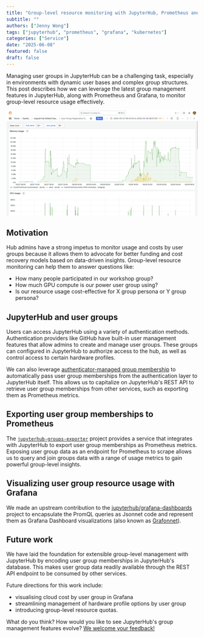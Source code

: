 ```yaml
---
title: "Group-level resource monitoring with JupyterHub, Prometheus and Grafana"
subtitle: ""
authors: ["Jenny Wong"]
tags: ["jupyterhub", "prometheus", "grafana", "kubernetes"]
categories: ["Service"]
date: "2025-06-08"
featured: false
draft: false
---
```


Managing user groups in JupyterHub can be a challenging task, especially in environments with dynamic user bases and complex group structures. This post describes how we can leverage the latest group management features in JupyterHub, along with Prometheus and Grafana, to monitor group-level resource usage effectively.

![Grafana User Group Diagnostics Dashboard showing a memory usage over time with each line aggregating usage over a different user group.](./featured.png)

## Motivation

Hub admins have a strong impetus to monitor usage and costs by user groups
because it allows them to advocate for better funding and cost recovery models based on data-driven insights. Group-level resource monitoring can help them to answer questions like:

- How many people participated in our workshop group?
- How much GPU compute is our power user group using?
- Is our resource usage cost-effective for X group persona or Y group persona?

## JupyterHub and user groups

Users can access JupyterHub using a variety of authentication methods. Authentication providers like GitHub have built-in user management features that allow admins to create and manage user groups. These groups can configured in JupyterHub to authorize access to the hub, as well as control access to certain hardware profiles.

We can also leverage [authenticator-managed group membership](https://jupyterhub.readthedocs.io/en/stable/reference/authenticators.html#authenticator-managed-group-membership) to automatically pass user group memberships from the authentication layer to JupyterHub itself. This allows us to capitalize on JupyterHub's REST API to retrieve user group memberships from other services, such as exporting them as Prometheus metrics.

## Exporting user group memberships to Prometheus

The [`jupyterhub-groups-exporter`](https://github.com/2i2c-org/jupyterhub-groups-exporter) project provides a service that integrates with JupyterHub to export user group memberships as Prometheus metrics. Exposing user group data as an endpoint for Prometheus to scrape allows us to query and join groups data with a range of usage metrics to gain powerful group-level insights.

## Visualizing user group resource usage with Grafana

We made an upstream contribution to the [jupyterhub/grafana-dashboards](https://github.com/jupyterhub/grafana-dashboards) project to encapsulate the PromQL queries as Jsonnet code and represent them as Grafana Dashboard visualizations (also known as [Grafonnet](https://grafana.github.io/grafonnet/index.html)).

## Future work

We have laid the foundation for extensible group-level management with JupyterHub by encoding user group memberships in JupyterHub's database. This makes user group data readily available through the REST API endpoint to be consumed by other services.

Future directions for this work include:

- visualising cloud cost by user group in Grafana
- streamlining management of hardware profile options by user group
- introducing group-level resource quotas.

What do you think? How would you like to see JupyterHub's group management features evolve? [We welcome your feedback!](https://airtable.com/appM2L2x1uglMU0hy/pagWPJDEKTlLd7uMP/form)